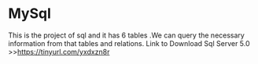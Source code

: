 # MySql
This is the project of sql and it has 6 tables .We can query the necessary information from that tables and relations.
Link to Download Sql Server 5.0 >>https://tinyurl.com/yxdxzn8r

